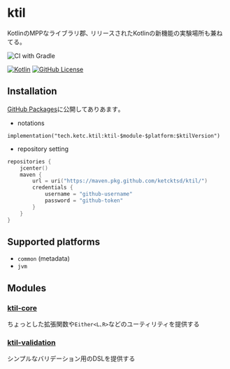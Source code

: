 # ktil

KotlinのMPPなライブラリ郡､ リリースされたKotlinの新機能の実験場所も兼ねてる｡

![CI with Gradle](https://github.com/KetcKtsD/ktil/workflows/CI%20with%20Gradle/badge.svg?branch=master)

[![Kotlin](https://img.shields.io/badge/kotlin-1.4.10-blue.svg?logo=kotlin)](http://kotlinlang.org)
[![GitHub License](https://img.shields.io/badge/license-Apache%20License%202.0-blue.svg?style=flat)](http://www.apache.org/licenses/LICENSE-2.0)

## Installation

[GitHub Packages](https://docs.github.com/ja/free-pro-team@latest/packages/using-github-packages-with-your-projects-ecosystem/configuring-gradle-for-use-with-github-packages#authenticating-to-github-packages)に公開してありあます｡

* notations

```
implementation("tech.ketc.ktil:ktil-$module-$platform:$ktilVersion")
```

* repository setting

```kotlin
repositories {
    jcenter()
    maven {
        url = uri("https://maven.pkg.github.com/ketcktsd/ktil/")
        credentials {
            username = "github-username"
            password = "github-token"
        }
    }
}
```

## Supported platforms

- `common` (metadata)
- `jvm`

## Modules

### [ktil-core](https://github.com/KetcKtsD/ktil/tree/develop/core)
ちょっとした拡張関数や`Either<L､R>`などのユーティリティを提供する

### [ktil-validation](https://github.com/KetcKtsD/ktil/tree/develop/validation)
シンプルなバリデーション用のDSLを提供する
